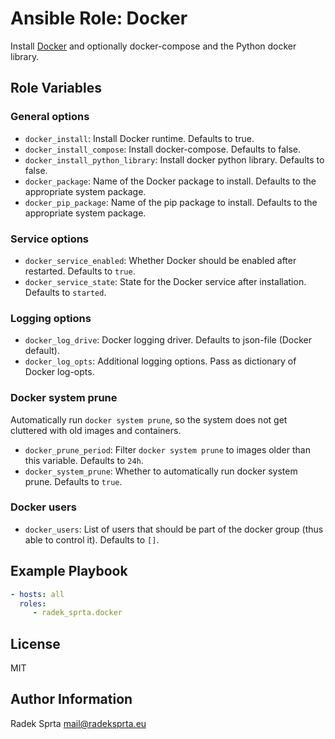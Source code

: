 # Ansible Role: Docker

Install [Docker](https://www.docker.com) and optionally docker-compose and the Python docker library.

## Role Variables

### General options

- `docker_install`: Install Docker runtime. Defaults to true.
- `docker_install_compose`: Install docker-compose. Defaults to false.
- `docker_install_python_library`: Install docker python library. Defaults to false.
- `docker_package`: Name of the Docker package to install. Defaults to the appropriate system package.
- `docker_pip_package`: Name of the pip package to install. Defaults to the appropriate system package.

### Service options

- `docker_service_enabled`: Whether Docker should be enabled after restarted. Defaults to `true`.
- `docker_service_state`: State for the Docker service after installation. Defaults to `started`.

### Logging options

- `docker_log_drive`: Docker logging driver. Defaults to json-file (Docker default).
- `docker_log_opts`: Additional logging options. Pass as dictionary of Docker log-opts.

### Docker system prune

Automatically run `docker system prune`, so the system does not get cluttered with old images and containers.

- `docker_prune_period`: Filter `docker system prune` to images older than this variable. Defaults to `24h`.
- `docker_system_prune`: Whether to automatically run docker system prune. Defaults to `true`.

### Docker users

- `docker_users`: List of users that should be part of the docker group (thus able to control it). Defaults
  to `[]`.

## Example Playbook

```yaml
- hosts: all
  roles:
     - radek_sprta.docker
```

## License

MIT

## Author Information

Radek Sprta <mail@radeksprta.eu>
